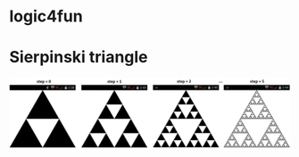 # logic4fun
# Sierpinski triangle
![Sierpinski triangle](https://github.com/AlexHeal/logic4fun/blob/master/Screenshot/1.jpg)

